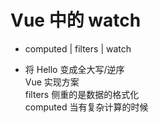 # Vue 中的 watch  

- computed | filters | watch  

- 将 Hello 变成全大写/逆序  
  Vue 实现方案  
  filters 侧重的是数据的格式化  
  computed 当有复杂计算的时候